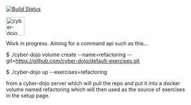 [![Build Status](https://travis-ci.org/cyber-dojo/default-exercises.svg?branch=master)](https://travis-ci.org/cyber-dojo/default-exercises)

<img src="https://raw.githubusercontent.com/cyber-dojo/web/master/public/images/home_page_logo.png" alt="cyber-dojo yin/yang logo" width="50px" height="50px"/>

Work in progress. Aiming for a command api such as this...

$ ./cyber-dojo volume create --name=refactoring --git=https://github.com/cyber-dojo/default-exercises.git

$ ./cyber-dojo up --exercises=refactoring

from a cyber-dojo server which will pull the repo and put it into a docker 
volume named refactoring which will then used as the source of exercises in the setup page.
